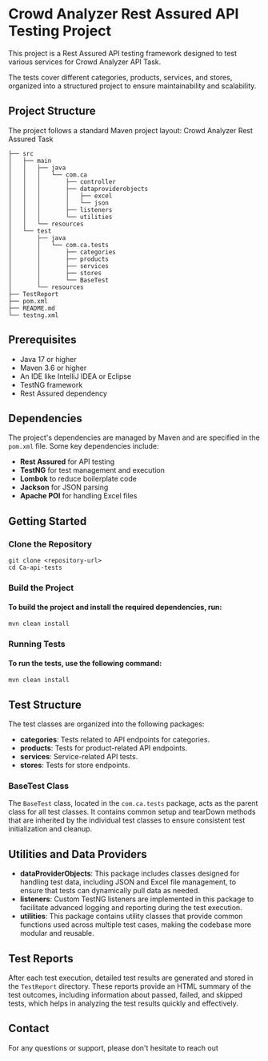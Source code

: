 # Crowd Analyzer Rest Assured API Testing Project

This project is a Rest Assured API testing framework designed to test various services for Crowd Analyzer API Task. 

The tests cover different categories, products, services, and stores, organized into a structured project to ensure maintainability and scalability.

## Project Structure

The project follows a standard Maven project layout:
Crowd Analyzer Rest Assured Task 
     
    ├── src
    │   ├── main
    │   │   ├── java 
    │   │   │   └── com.ca 
    │   │   │       ├── controller 
    │   │   │       ├── dataproviderobjects 
    │   │   │       │   ├── excel 
    │   │   │       │   └── json 
    │   │   │       ├── listeners 
    │   │   │       └── utilities  
    │   │   └── resources 
    │   └── test 
    │       ├── java 
    │       │   └── com.ca.tests 
    │       │       ├── categories 
    │       │       ├── products 
    │       │       ├── services 
    │       │       ├── stores 
    │       │       └── BaseTest 
    │       └── resources 
    ├── TestReport 
    ├── pom.xml 
    ├── README.md 
    └── testng.xml

## Prerequisites

- Java 17 or higher
- Maven 3.6 or higher
- An IDE like IntelliJ IDEA or Eclipse
- TestNG framework
- Rest Assured dependency

## Dependencies

The project's dependencies are managed by Maven and are specified in the `pom.xml` file. Some key dependencies include:

- **Rest Assured** for API testing
- **TestNG** for test management and execution
- **Lombok** to reduce boilerplate code
- **Jackson** for JSON parsing
- **Apache POI** for handling Excel files

## Getting Started

### Clone the Repository

    git clone <repository-url>
    cd Ca-api-tests

### Build the Project
#### To build the project and install the required dependencies, run:

    mvn clean install

### Running Tests
#### To run the tests, use the following command:

    mvn clean install

## Test Structure

The test classes are organized into the following packages:

- **categories**: Tests related to API endpoints for categories.
- **products**: Tests for product-related API endpoints.
- **services**: Service-related API tests.
- **stores**: Tests for store endpoints.

### BaseTest Class

The `BaseTest` class, located in the `com.ca.tests` package, acts as the parent class for all test classes. It contains common setup and tearDown methods that are inherited by the individual test classes to ensure consistent test initialization and cleanup.

## Utilities and Data Providers

- **dataProviderObjects**: This package includes classes designed for handling test data, including JSON and Excel file management, to ensure that tests can dynamically pull data as needed.
- **listeners**: Custom TestNG listeners are implemented in this package to facilitate advanced logging and reporting during the test execution.
- **utilities**: This package contains utility classes that provide common functions used across multiple test cases, making the codebase more modular and reusable.

## Test Reports

After each test execution, detailed test results are generated and stored in the `TestReport` directory. These reports provide an HTML summary of the test outcomes, including information about passed, failed, and skipped tests, which helps in analyzing the test results quickly and effectively.


## Contact
For any questions or support, please don't hesitate to reach out